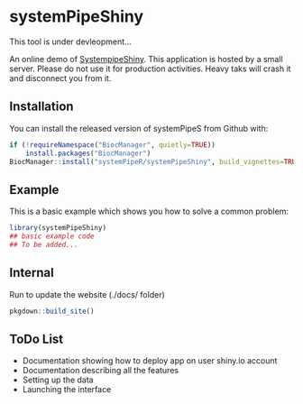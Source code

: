 
# systemPipeShiny

<!-- badges: start -->
<!-- badges: end -->

This tool is under devleopment...

An online demo of [SystempipeShiny](https://lezhang.shinyapps.io/systemPipeS/). This application is hosted by a small server. Please do not use it for production activities. Heavy taks will crash it and disconnect you from it. 

## Installation

You can install the released version of systemPipeS from Github with:

``` r
if (!requireNamespace("BiocManager", quietly=TRUE))
    install.packages("BiocManager")
BiocManager::install("systemPipeR/systemPipeShiny", build_vignettes=TRUE, dependencies=TRUE)
```

## Example

This is a basic example which shows you how to solve a common problem:

``` r
library(systemPipeShiny)
## basic example code
## To be added...
```

## Internal 

Run to update the website (./docs/ folder)

``` r
pkgdown::build_site()
```

## ToDo List
 - Documentation showing how to deploy app on user shiny.io account
 - Documentation describing all the features
  - Setting up the data
  - Launching the interface
